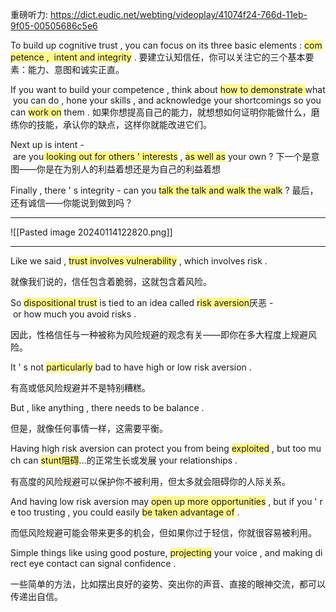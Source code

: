 

重磅听力:
https://dict.eudic.net/webting/videoplay/41074f24-766d-11eb-9f05-00505686c5e6



To build up cognitive trust , you can focus on its three basic elements : <span style="background:#fff88f">competence ,  intent and integrity</span> .
要建立认知信任，你可以关注它的三个基本要素：能力、意图和诚实正直。

If you want to build your competence , think about <span style="background:#fff88f">how to demonstrate </span>what you can do , hone your skills , and acknowledge your shortcomings so you can <span style="background:#fff88f">work on</span> them .
如果你想提高自己的能力，就想想如何证明你能做什么，磨练你的技能，承认你的缺点，这样你就能改进它们。

Next up is intent - are you<span style="background:#fff88f"> looking out for others ' interests</span> , <span style="background:#fff88f">as well as</span> your own ?
下一个是意图——你是在为别人的利益着想还是为自己的利益着想

Finally , there ' s integrity - can you <span style="background:#fff88f">talk the talk and walk the walk</span> ?
最后，还有诚信——你能说到做到吗？


---

![[Pasted image 20240114122820.png]]

---

Like we said , <span style="background:#fff88f">trust involves vulnerability</span> , which involves risk .

就像我们说的，信任包含着脆弱，这就包含着风险。

So <span style="background:#fff88f">dispositional trust</span> is tied to an idea called <span style="background:#fff88f">risk aversion</span>厌恶 - or how much you avoid risks .

因此，性格信任与一种被称为风险规避的观念有关——即你在多大程度上规避风险。

It ' s not <span style="background:#fff88f">particularly</span> bad to have high or low risk aversion .

有高或低风险规避并不是特别糟糕。

But , like anything , there needs to be balance .

但是，就像任何事情一样，这需要平衡。

Having high risk aversion can protect you from being <span style="background:#fff88f">exploited</span> , but too much can <span style="background:#fff88f">stunt阻碍</span>…的正常生长或发展 your relationships .

有高度的风险规避可以保护你不被利用，但太多就会阻碍你的人际关系。

And having low risk aversion may <span style="background:#fff88f">open up more opportunities</span> , but if you ' re too trusting , you could easily <span style="background:#fff88f">be taken advantage of</span> .

而低风险规避可能会带来更多的机会，但如果你过于轻信，你就很容易被利用。


Simple things like using good posture, <span style="background:#fff88f">projecting</span> your voice , and making direct eye contact can signal confidence .

一些简单的方法，比如摆出良好的姿势、突出你的声音、直接的眼神交流，都可以传递出自信。


